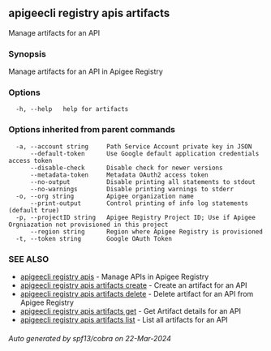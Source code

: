 ## apigeecli registry apis artifacts

Manage artifacts for an API

### Synopsis

Manage artifacts for an API in Apigee Registry

### Options

```
  -h, --help   help for artifacts
```

### Options inherited from parent commands

```
  -a, --account string     Path Service Account private key in JSON
      --default-token      Use Google default application credentials access token
      --disable-check      Disable check for newer versions
      --metadata-token     Metadata OAuth2 access token
      --no-output          Disable printing all statements to stdout
      --no-warnings        Disable printing warnings to stderr
  -o, --org string         Apigee organization name
      --print-output       Control printing of info log statements (default true)
  -p, --projectID string   Apigee Registry Project ID; Use if Apigee Orgniazation not provisioned in this project
      --region string      Region where Apigee Registry is provisioned
  -t, --token string       Google OAuth Token
```

### SEE ALSO

* [apigeecli registry apis](apigeecli_registry_apis.md)	 - Manage APIs in Apigee Registry
* [apigeecli registry apis artifacts create](apigeecli_registry_apis_artifacts_create.md)	 - Create an artifact for an API
* [apigeecli registry apis artifacts delete](apigeecli_registry_apis_artifacts_delete.md)	 - Delete artifact for an API from Apigee Registry
* [apigeecli registry apis artifacts get](apigeecli_registry_apis_artifacts_get.md)	 - Get Artifact details for an API
* [apigeecli registry apis artifacts list](apigeecli_registry_apis_artifacts_list.md)	 - List all artifacts for an API

###### Auto generated by spf13/cobra on 22-Mar-2024
